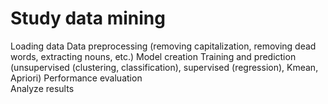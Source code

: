 # Study data mining
Loading data 
Data preprocessing (removing capitalization, removing dead words, extracting nouns, etc.)
Model creation 
Training and prediction (unsupervised (clustering, classification), supervised (regression), Kmean, Apriori)
Performance evaluation  
Analyze results  
